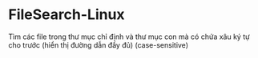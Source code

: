 # FileSearch-Linux

Tìm các file trong thư mục chỉ định và thư mục con mà có chứa xâu ký tự cho trước (hiển thị đường dẫn đầy đủ) (case-sensitive)

